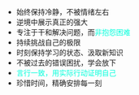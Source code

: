 - 始终保持冷静，不被情绪左右 
- 逆境中展示真正的强大
- 专注于干和解决问题，而<font color="#00ffdc">非抱怨困难</font> 
- 持续挑战自己的极限 
- 时刻保持学习的状态、汲取新知识
- 不被过去的错误困扰，学会放下
- <font color="#00ffdc"> 言行一致，用实际行动证明自己</font>
- 珍惜时间，精确安排每一刻
